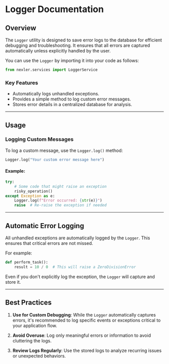 # **Logger Documentation**

## **Overview**
The `Logger` utility is designed to save error logs to the database for efficient debugging and troubleshooting. It ensures that all errors are captured automatically unless explicitly handled by the user.

You can use the `Logger` by importing it into your code as follows:

```python
from nexler.services import LoggerService
```

### **Key Features**
- Automatically logs unhandled exceptions.
- Provides a simple method to log custom error messages.
- Stores error details in a centralized database for analysis.

---

## **Usage**

### **Logging Custom Messages**
To log a custom message, use the `Logger.log()` method:

```python
Logger.log("Your custom error message here")
```

#### Example:
```python
try:
    # Some code that might raise an exception
    risky_operation()
except Exception as e:
    Logger.log(f"Error occurred: {str(e)}")
    raise  # Re-raise the exception if needed
```

---

## **Automatic Error Logging**
All unhandled exceptions are automatically logged by the `Logger`. This ensures that critical errors are not missed.

For example:
```python
def perform_task():
    result = 10 / 0  # This will raise a ZeroDivisionError
```
Even if you don't explicitly log the exception, the `Logger` will capture and store it.

---

## **Best Practices**
1. **Use for Custom Debugging**: While the `Logger` automatically captures errors, it's recommended to log specific events or exceptions critical to your application flow.
   
2. **Avoid Overuse**: Log only meaningful errors or information to avoid cluttering the logs.

3. **Review Logs Regularly**: Use the stored logs to analyze recurring issues or unexpected behaviors.
